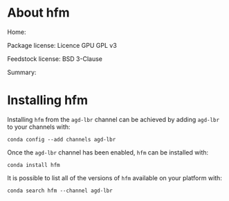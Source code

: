 About hfm
=========

Home:

Package license: Licence GPU GPL v3

Feedstock license: BSD 3-Clause

Summary:


Installing hfm
==============

Installing `hfm` from the `agd-lbr` channel can be achieved by adding `agd-lbr` to your channels with:

```
conda config --add channels agd-lbr
```

Once the `agd-lbr` channel has been enabled, `hfm` can be installed with:

```
conda install hfm
```

It is possible to list all of the versions of `hfm` available on your platform with:

```
conda search hfm --channel agd-lbr
```
